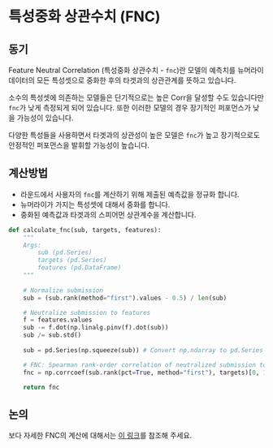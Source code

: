 # 특성중화 상관수치 (FNC)

## **동기**

Feature Neutral Correlation (특성중화 상관수치 - `fnc`)란 모델의 예측치를 뉴머라이 데이터의 모든 특성셋으로 중화한 후의 타겟과의 상관관계를 뜻하고 있습니다.

소수의 특성셋에 의존하는 모델들은 단기적으로는 높은 Corr을 달성할 수도 있습니다만 `fnc`가 낮게 측정되게 되어 있습니다. 또한 이러한 모델의 경우 장기적인 퍼포먼스가 낮을 가능성이 있습니다.

다양한 특성들을 사용하면서 타겟과의 상관성이 높은 모델은 `fnc`가 높고 장기적으로도 안정적인 퍼포먼스을  발휘할 가능성이 높습니다.

## **계산방법**

* 라운드에서 사용자의 `fnc`를 계산하기 위해 제출된 예측값을 정규화 합니다.
* 뉴머라이가 가지는 특성셋에 대해서 중화를 합니다.
* 중화된 예측값과 타겟과의 스피어먼 상관계수을 계산합니다.

```python
def calculate_fnc(sub, targets, features):
    """    
    Args:
        sub (pd.Series)
        targets (pd.Series)
        features (pd.DataFrame)
    """
    
    # Normalize submission
    sub = (sub.rank(method="first").values - 0.5) / len(sub)

    # Neutralize submission to features
    f = features.values
    sub -= f.dot(np.linalg.pinv(f).dot(sub))
    sub /= sub.std()
    
    sub = pd.Series(np.squeeze(sub)) # Convert np.ndarray to pd.Series

    # FNC: Spearman rank-order correlation of neutralized submission to target
    fnc = np.corrcoef(sub.rank(pct=True, method="first"), targets)[0, 1]

    return fnc
```

## 논의

보다 자세한 FNC의 계산에 대해서는 [이 링크](https://forum.numer.ai/t/model-diagnostics-feature-exposure/899)를 참조해 주세요.

